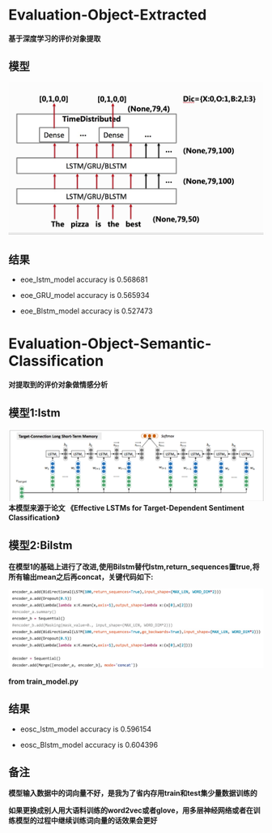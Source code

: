 # Evaluation-Object-Extracted
**基于深度学习的评价对象提取**

## 模型
![](https://github.com/yangzhiye/ImageCache/blob/master/eoe&eosc/eoe.png?raw=true)

## 结果    
* eoe_lstm_model accuracy is 0.568681

* eoe_GRU_model accuracy is 0.565934

* eoe_Blstm_model accuracy is 0.527473


# Evaluation-Object-Semantic-Classification
**对提取到的评价对象做情感分析**

## 模型1:lstm
![](https://github.com/yangzhiye/ImageCache/blob/master/eoe&eosc/eosc.png?raw=true)
**本模型来源于论文 《Effective LSTMs for Target-Dependent Sentiment Classification》**

## 模型2:Bilstm
**在模型1的基础上进行了改进,使用Bilstm替代lstm,return_sequences置true,将所有输出mean之后再concat，关键代码如下:**


![](https://github.com/yangzhiye/ImageCache/blob/master/eoe&eosc/eosc2.png?raw=true)


**from train_model.py**

## 结果
* eosc_lstm_model accuracy is 0.596154
  
* eosc_Blstm_model accuracy is 0.604396

## 备注
**模型输入数据中的词向量不好，是我为了省内存用train和test集少量数据训练的**

**如果更换成别人用大语料训练的word2vec或者glove，用多层神经网络或者在训练模型的过程中继续训练词向量的话效果会更好**
